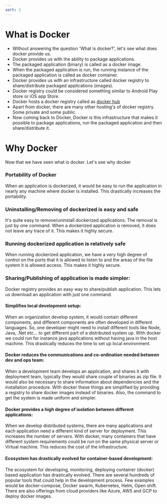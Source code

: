 ```yaml
---
sort: 1
---
```


# What is Docker

 * Without answering the question 'What is docker?', let's see what does docker provide us.
 * Docker provides us with the ability to package applications.
 * The packaged application (binary) is called as a docker image.
 * When the packaged application is run, the running instance of the packaged application is called as docker container.
 * Docker provides us with an infrastructure called docker registry to share/distribute packaged applications (images).
 * Docker registry could be considered something similar to Android Play store or iOS app Store.
 * Docker hosts a docker registry called as [docker hub](https://hub.docker.com/)
 * Apart from docker, there are many other hosting's of docker registry. Some private and some public.
 * Now coming back to Docker, Docker is this infrastructure that makes it possible to package applications, run the packaged application and then share/distribute it.

# Why Docker

Now that we have seen what is docker. Let's see why docker

### Portability of Docker
When an application is dockerized, it would be easy to run the application in nearly any machine where docker is installed. This drastically increases the portability. 

### Uninstalling/Removing of dockerized is easy and safe
It's quite easy to remove/uninstall dockerized applications. The removal is just by one command. When a dockerized application is removed, it does not leave any trace of it. This makes it highly secure.

### Running dockerized application is relatively safe
When running dockerized application, we have a very high degree of control on the ports that it is allowed to listen to and the areas of the file system it is allowed access. This makes it highly secure.

### Sharing/Publishing of application is made simpler: 
 Docker registry provides an easy way to share/publish application. This lets us download an application with just one command.

#### Simplifies local development setup:
 When an organization develop system, it would contain different components, and different components are often developed in different languages. So, one developer might need to install different tools like Node, Java, .Net etc... to get different part of a distributed system up. With docker we could run for instance java applications without having java in the host machine. This drastically reduces the time to set up local environment.

#### Docker reduces the communications and co-ordination needed between dev and ops team:
 When a development team develops an application, and shares it with deployment team, typically they would share couple of binaries as zip file. It would also be necessary to share information about dependencies and the installation procedure. With docker these things are simplified by providing a registry to share docker images instead of binaries. Also, the command to get the system is made uniform and simpler.
 
#### Docker provides a high degree of isolation between different applications:
 When we develop distributed systems, there are many applications and each application need a different kind of server for deployment. This increases the number of servers. With docker, many containers that have different system requirements could be run on the same physical server or Virtual machine. This reduces the cost of the infrastructure.
 
#### Ecosystem has drastically evolved for container-based development:
The ecosystem for developing, monitoring, deploying container (docker) based application has drastically evolved. There are several hundreds of popular tools that could help in the development process. Few examples would be docker-compose, Docker swarm, Kubernetes, Helm, Open shift. There are also offerings from cloud providers like Azure, AWS and GCP to deploy docker images.